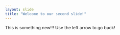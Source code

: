 ```yaml
---
layout: slide
title: "Welcome to our second slide!"
---
```

This is something new!!!
Use the left arrow to go back!